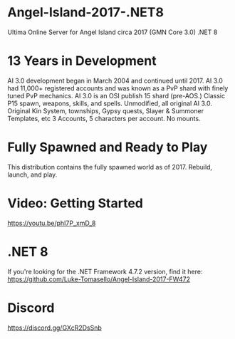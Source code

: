 # Angel-Island-2017-.NET8
Ultima Online Server for Angel Island circa 2017 (GMN Core 3.0)  .NET 8

# 13 Years in Development

AI 3.0 development began in March 2004 and continued until 2017.
AI 3.0 had 11,000+ registered accounts and was known as a PvP shard with finely tuned PvP mechanics.
AI 3.0 is an OSI publish 15 shard (pre-AOS.) Classic P15 spawn, weapons, skills, and spells.
Unmodified, all original AI 3.0. Original Kin System, townships, Gypsy quests, Slayer & Summoner Templates, etc
3 Accounts, 5 characters per account. No mounts.

# Fully Spawned and Ready to Play

This distribution contains the fully spawned world as of 2017.
Rebuild, launch, and play.

# Video: Getting Started

https://youtu.be/phI7P_xmD_8

# .NET 8

If you're looking for the .NET Framework 4.7.2 version, find it here: https://github.com/Luke-Tomasello/Angel-Island-2017-FW472

# Discord

https://discord.gg/GXcR2DsSnb